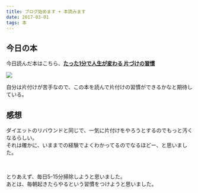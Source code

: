 ```yaml
---
title: ブログ始めます + 本読みます
date: 2017-03-01
tags: 本
---
```


## 今日の本
今日読んだ本はこちら、<a href="http://amzn.to/2lbZhix" blank="_target"><b>たった1分で人生が変わる 片づけの習慣</b></a>

<a href="http://amzn.to/2lbZhix" blank="_target"><img src="/posts/201703/01.jpg" class="w200 mt20 mb20 m-c d-b"></a>

自分は片付けが苦手なので、この本を読んで片付けの習慣ができるかなと期待している。

## 感想

ダイエットのリバウンドと同じで、一気に片付けをやろうとするのでもっと汚くなるらしい。<br/>
それは確かに、いままでの経験でよくわかってるのでなるほどー、と思いました。

<br/>

とりあえず、毎日5-15分掃除しようと思いました。<br/>
あとは、毎朝起きたらやるという習慣をつけようと思いました。
